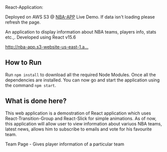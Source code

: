 React-Application:

Deployed on AWS S3 @ [NBA-APP](http://nba-app.s3-website-us-east-1.amazonaws.com/)   Live Demo.  If data isn't loading please refresh the page.

An application to display information about NBA teams, players info, stats etc.,. Developed using React v15.6 

http://nba-app.s3-website-us-east-1.a…

## How to Run

Run `npm install` to download all the required Node Modules. Once all the dependencies are installed. You can now go and start the application using the command `npm start`.



## What is done here?

This web application is a demostration of React application which uses React-Transition-Group and React-Slick for simple animations.
As of now, this application will allow user to view information about variuos NBA teams, latest news, allows him to subscribe to emails and vote for his favourite team.




Team Page - Gives player information of a particular team
